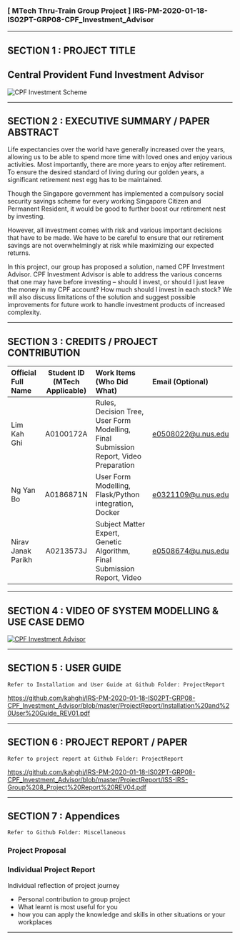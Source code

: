 ### [ MTech Thru-Train Group Project ] IRS-PM-2020-01-18-IS02PT-GRP08-CPF_Investment_Advisor

---

## SECTION 1 : PROJECT TITLE
## Central Provident Fund Investment Advisor
![CPF Investment Scheme](https://dollarsandsense.sg/wp-content/uploads/2019/09/cpfis-beginner-guide-header.png)

---

## SECTION 2 : EXECUTIVE SUMMARY / PAPER ABSTRACT
Life expectancies over the world have generally increased over the years, allowing us to be able to spend more time with loved ones and enjoy various activities. Most importantly, there are more years to enjoy after retirement. To ensure the desired standard of living during our golden years, a significant retirement nest egg has to be maintained. 

Though the Singapore government has implemented a compulsory social security savings scheme for every working Singapore Citizen and Permanent Resident, it would be good to further boost our retirement nest by investing.

However, all investment comes with risk and various important decisions that have to be made. We have to be careful to ensure that our retirement savings are not overwhelmingly at risk while maximizing our expected returns. 

In this project, our group has proposed a solution, named CPF Investment Advisor. CPF Investment Advisor is able to address the various concerns that one may have before investing – should I invest, or should I just leave the money in my CPF account? How much should I invest in each stock? We will also discuss limitations of the solution and suggest possible improvements for future work to handle investment products of increased complexity.


---

## SECTION 3 : CREDITS / PROJECT CONTRIBUTION

| Official Full Name  | Student ID (MTech Applicable)  | Work Items (Who Did What) | Email (Optional) |
| :------------ |:---------------:| :-----| :-----|
| Lim Kah Ghi | A0100172A | Rules, Decision Tree, User Form Modelling, Final Submission Report, Video Preparation | e0508022@u.nus.edu |
| Ng Yan Bo | A0186871N | User Form Modelling, Flask/Python integration, Docker | e0321109@u.nus.edu |
| Nirav Janak Parikh | A0213573J | Subject Matter Expert, Genetic Algorithm, Final Submission Report, Video | e0508674@u.nus.edu |


---

## SECTION 4 : VIDEO OF SYSTEM MODELLING & USE CASE DEMO

[![CPF Investment Advisor](https://img.youtube.com/vi/eOutzY3vdOg/0.jpg)](https://www.youtube.com/watch?v=eOutzY3vdOg)

---

## SECTION 5 : USER GUIDE

`Refer to Installation and User Guide at Github Folder: ProjectReport`

https://github.com/kahghi/IRS-PM-2020-01-18-IS02PT-GRP08-CPF_Investment_Advisor/blob/master/ProjectReport/Installation%20and%20User%20Guide_REV01.pdf

---
## SECTION 6 : PROJECT REPORT / PAPER

`Refer to project report at Github Folder: ProjectReport`

https://github.com/kahghi/IRS-PM-2020-01-18-IS02PT-GRP08-CPF_Investment_Advisor/blob/master/ProjectReport/ISS-IRS-Group%208_Project%20Report%20REV04.pdf


---
## SECTION 7 : Appendices

`Refer to Github Folder: Miscellaneous`

### Project Proposal

### Individual Project Report
Individual reflection of project journey
* Personal contribution to group project
* What learnt is most useful for you
* how you can apply the knowledge and skills in other situations or your workplaces

---

